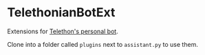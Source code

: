 # TelethonianBotExt

Extensions for [Telethon's personal bot](https://github.com/LonamiWebs/Telethon/blob/v1/telethon_examples/assistant.py).

Clone into a folder called `plugins` next to `assistant.py` to use them.
